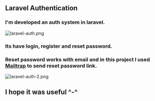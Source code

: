 ## Laravel Authentication 

### I'm developed an auth system in laravel.
![laravel-auth.png](..%2F..%2F..%2F..%2FUsers%2Fmahdi%2FDownloads%2Flaravel-auth.png)
### Its have login, register and reset password.
### Reset password works with email and in this project I used [Mailtrap](mailtrap.io) to send reset password link.
![laravel-auth-2.png](..%2F..%2F..%2F..%2FUsers%2Fmahdi%2FDownloads%2Flaravel-auth-2.png)

## I hope it was useful ^-^
